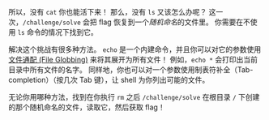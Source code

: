 所以，没有 `cat` 你也能活下来！
那么，没有 `ls` 又该怎么办呢？
这一次，`/challenge/solve` 会把 flag 恢复到一个*随机命名*的文件里。
你需要在不使用 `ls` 命令的情况下找到它。

解决这个挑战有很多种方法。
`echo` 是一个内建命令，并且你可以对它的参数使用 [文件通配 (File Globbing)](../globbing) 来将其展开为所有文件！
例如，`echo *` 会打印出当前目录中所有文件的名字。
同样地，你也可以对一个参数使用制表符补全（Tab-completion）（按几次 Tab 键），让 shell 为你列出可能的文件。

无论你用哪种方法，找到在你执行 `rm` 之后 `/challenge/solve` 在根目录 `/` 下创建的那个随机命名的文件，读取它，然后获取 flag！
